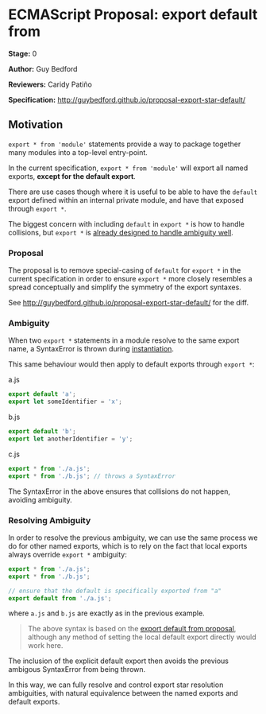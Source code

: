 # ECMAScript Proposal: export default from

**Stage:** 0

**Author:** Guy Bedford

**Reviewers:** Caridy Patiño

**Specification:** http://guybedford.github.io/proposal-export-star-default/

## Motivation

`export * from 'module'` statements provide a way to package together many modules into
a top-level entry-point.

In the current specification, `export * from 'module'` will export all named exports, **except for
the default export**.

There are use cases though where it is useful to be able to have the `default` export defined within
an internal private module, and have that exposed through `export *`.

The biggest concern with including `default` in `export *` is how to handle collisions, but `export *`
is [already designed to handle ambiguity well](#ambiguity).

### Proposal

The proposal is to remove special-casing of `default` for `export *` in the current specification
in order to ensure `export *` more closely resembles a spread conceptually and simplify the symmetry of the export syntaxes.

See http://guybedford.github.io/proposal-export-star-default/ for the diff.

### Ambiguity

When two `export *` statements in a module resolve to the same export name, a SyntaxError is thrown during [instantiation](http://www.ecma-international.org/ecma-262/6.0/#sec-moduledeclarationinstantiation).

This same behaviour would then apply to default exports through `export *`:

a.js
```javascript
export default 'a';
export let someIdentifier = 'x';
```
b.js
```javascript
export default 'b';
export let anotherIdentifier = 'y';
```

c.js
```javascript
export * from './a.js';
export * from './b.js'; // throws a SyntaxError
```

The SyntaxError in the above ensures that collisions do not happen, avoiding ambiguity.

### Resolving Ambiguity

In order to resolve the previous ambiguity, we can use the same process we do for
other named exports, which is to rely on the fact that local exports always
override `export *` ambiguity:

```javascript
export * from './a.js';
export * from './b.js';

// ensure that the default is specifically exported from "a"
export default from './a.js';
```

where `a.js` and `b.js` are exactly as in the previous example.

> The above syntax is based on the [export default from proposal](https://github.com/leebyron/ecmascript-export-default-from),
although any method of setting the local default export directly would work here.

The inclusion of the explicit default export then avoids the previous ambigous SyntaxError from being thrown.

In this way, we can fully resolve and control export star resolution ambiguities, with natural equivalence between the named exports
and default exports.
